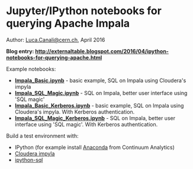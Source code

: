 # Jupyter/IPython notebooks for querying Apache Impala

Author: Luca.Canali@cern.ch, April 2016

**Blog entry: http://externaltable.blogspot.com/2016/04/ipython-notebooks-for-querying-apache.html**

Example notebooks:
- [**Impala_Basic.ipynb**](Impala_Basic.ipynb) - basic example, SQL on Impala using Cloudera's impyla 
- [**Impala_SQL_Magic.ipynb**](Impala_SQL_Magic.ipynb) - SQL on Impala, better user interface using 'SQL magic'
- [**Impala_Basic_Kerberos.ipynb**](Impala_Basic_Kerberos.ipynb) - basic example, SQL on Impala using Cloudera's impyla. With Kerberos authentication. 
- [**Impala_SQL_Magic_Kerberos.ipynb**](Impala_SQL_Magic_Kerberos.ipynb) - SQL on Impala, better user interface using 'SQL magic'. With Kerberos authentication.


Build a test environment with:
- IPython (for example install [Anaconda](https://www.continuum.io/downloads) from Continuum Analytics)
- [Cloudera impyla](https://github.com/cloudera/impyla)
- [ipython-sql](https://github.com/LucaCanali/ipython-sql)


